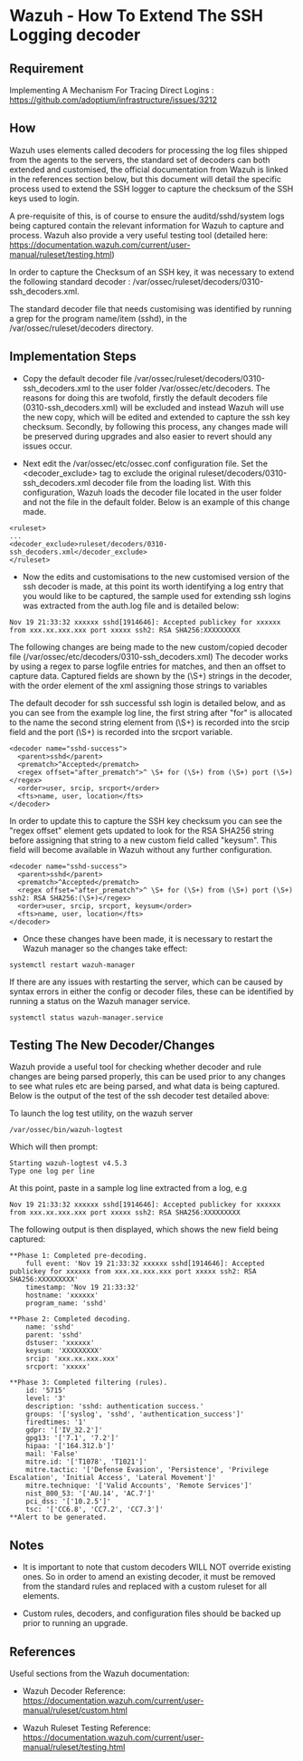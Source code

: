 # Wazuh - How To Extend The SSH Logging decoder

## Requirement

Implementing A Mechanism For Tracing Direct Logins : https://github.com/adoptium/infrastructure/issues/3212

## How

Wazuh uses elements called decoders for processing the log files shipped from the agents to the servers, the standard set of decoders can both extended and customised, the official documentation from Wazuh is linked in the references section below, but this document  will detail the specific process used to extend the SSH logger to capture the checksum of the SSH keys used to login.

A pre-requisite of this, is of course to ensure the auditd/sshd/system logs being captured contain the relevant information for Wazuh to capture and process. Wazuh also provide a very useful testing tool (detailed here: https://documentation.wazuh.com/current/user-manual/ruleset/testing.html)

In order to capture the Checksum of an SSH key, it was necessary to extend the following standard decoder : /var/ossec/ruleset/decoders/0310-ssh_decoders.xml.

The standard decoder file that needs customising was identified by running a grep for the program name/item (sshd), in the /var/ossec/ruleset/decoders directory.

## Implementation Steps

* Copy the default decoder file /var/ossec/ruleset/decoders/0310-ssh_decoders.xml to the user folder /var/ossec/etc/decoders. The reasons for doing this are twofold, firstly the default decoders file (0310-ssh_decoders.xml) will be excluded and instead Wazuh will use the new copy, which will be edited and extended to capture the ssh key checksum. Secondly, by following this process, any changes made will be preserved during upgrades and also easier to revert should any issues occur.

* Next edit the /var/ossec/etc/ossec.conf configuration file. Set the <decoder_exclude> tag to exclude the original ruleset/decoders/0310-ssh_decoders.xml decoder file from the loading list. With this configuration, Wazuh loads the decoder file located in the user folder and not the file in the default folder. Below is an example of this change made.

```
<ruleset>
...
<decoder_exclude>ruleset/decoders/0310-ssh_decoders.xml</decoder_exclude>
</ruleset>
```

* Now the edits and customisations to the new customised version of the ssh decoder is made, at this point its worth identifying a log entry that you would like to be captured, the sample used for extending ssh logins was extracted from the auth.log file and is detailed below:

```
Nov 19 21:33:32 xxxxxx sshd[1914646]: Accepted publickey for xxxxxx from xxx.xx.xxx.xxx port xxxxx ssh2: RSA SHA256:XXXXXXXXX
```

The following changes are being made to the new custom/copied decoder file (/var/ossec/etc/decoders/0310-ssh_decoders.xml)
The decoder works by using a regex to parse logfile entries for matches, and then an offset to capture data. Captured fields are shown by the (\S+) strings in the decoder, with the order element of the xml assigning those strings to variables

The default decoder for ssh successful ssh login is detailed below, and as you can see from the example log line, the first string after "for" is allocated to the name the second string element from (\S+) is recorded into the srcip field and the port (\S+) is recorded into the srcport variable.

```
<decoder name="sshd-success">
  <parent>sshd</parent>
  <prematch>^Accepted</prematch>
  <regex offset="after_prematch">^ \S+ for (\S+) from (\S+) port (\S+)</regex>
  <order>user, srcip, srcport</order>
  <fts>name, user, location</fts>
</decoder>
```

In order to update this to capture the SSH key checksum you can see the "regex offset" element gets updated to look for the RSA SHA256 string before assigning that string to a new custom field called "keysum". This field will become available in Wazuh without any further configuration.

```
<decoder name="sshd-success">
  <parent>sshd</parent>
  <prematch>^Accepted</prematch>
  <regex offset="after_prematch">^ \S+ for (\S+) from (\S+) port (\S+) ssh2: RSA SHA256:(\S+)</regex>
  <order>user, srcip, srcport, keysum</order>
  <fts>name, user, location</fts>
</decoder>
```

* Once these changes have been made, it is necessary to restart the Wazuh manager so the changes take effect:

```
systemctl restart wazuh-manager
```

If there are any issues with restarting the server, which can be caused by syntax errors in either the config or decoder files, these can be identified by running a status on the Wazuh manager service.

```
systemctl status wazuh-manager.service
```

## Testing The New Decoder/Changes

Wazuh provide a useful tool for checking whether decoder and rule changes are being parsed properly, this can be used prior to any changes to see what rules etc are being parsed, and what data is being captured. Below is the output of the test of the ssh decoder test detailed above:

To launch the log test utility, on the wazuh server

```
/var/ossec/bin/wazuh-logtest
```

Which will then prompt:

```
Starting wazuh-logtest v4.5.3
Type one log per line
```

At this point, paste in a sample log line extracted from a log, e.g

```
Nov 19 21:33:32 xxxxxx sshd[1914646]: Accepted publickey for xxxxxx from xxx.xx.xxx.xxx port xxxxx ssh2: RSA SHA256:XXXXXXXXX
```

The following output is then displayed, which shows the new field being captured:

```
**Phase 1: Completed pre-decoding.
	full event: 'Nov 19 21:33:32 xxxxxx sshd[1914646]: Accepted publickey for xxxxxx from xxx.xx.xxx.xxx port xxxxx ssh2: RSA SHA256:XXXXXXXXX'
	timestamp: 'Nov 19 21:33:32'
	hostname: 'xxxxxx'
	program_name: 'sshd'

**Phase 2: Completed decoding.
	name: 'sshd'
	parent: 'sshd'
	dstuser: 'xxxxxx'
	keysum: 'XXXXXXXXX'
	srcip: 'xxx.xx.xxx.xxx'
	srcport: 'xxxxx'

**Phase 3: Completed filtering (rules).
	id: '5715'
	level: '3'
	description: 'sshd: authentication success.'
	groups: '['syslog', 'sshd', 'authentication_success']'
	firedtimes: '1'
	gdpr: '['IV_32.2']'
	gpg13: '['7.1', '7.2']'
	hipaa: '['164.312.b']'
	mail: 'False'
	mitre.id: '['T1078', 'T1021']'
	mitre.tactic: '['Defense Evasion', 'Persistence', 'Privilege Escalation', 'Initial Access', 'Lateral Movement']'
	mitre.technique: '['Valid Accounts', 'Remote Services']'
	nist_800_53: '['AU.14', 'AC.7']'
	pci_dss: '['10.2.5']'
	tsc: '['CC6.8', 'CC7.2', 'CC7.3']'
**Alert to be generated.
```

## Notes

* It is important to note that custom decoders WILL NOT override existing ones. So in order to amend an existing decoder, it must be removed from the standard rules and replaced with a custom ruleset for all elements.

* Custom rules, decoders, and configuration files should be backed up prior to running an upgrade.

## References

Useful sections from the Wazuh documentation:

* Wazuh Decoder Reference: https://documentation.wazuh.com/current/user-manual/ruleset/custom.html

* Wazuh Ruleset Testing Reference: https://documentation.wazuh.com/current/user-manual/ruleset/testing.html
